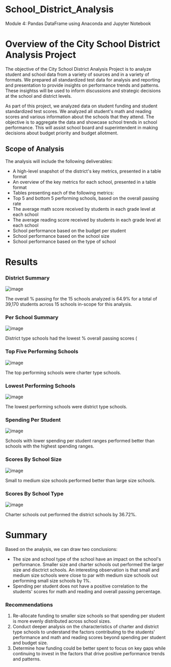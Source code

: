 # School_District_Analysis
Module 4: Pandas DataFrame using Anaconda and Jupyter Notebook

# Overview of the City School District Analysis Project 

The objective of the City School District Analysis Project is to analyze student and school data from a variety of sources and in a variety of formats. We prepared all standardized test data for analysis and reporting and presentation to provide insights on performance trends and patterns. These insightss will be used to inform discussions and strategic decisions at the school and district levels. 

As part of this project, we analyzed data on student funding and student standardized test scores. We analyzed all student's math and reading scores and various information about the schools that they attend. The objective is to aggregate the data and showcase school trends in school performance. This will assist school board and superintendent in making decisions about budget priority and budget allotment.

## Scope of Analysis

The analysis will include the following deliverables:

* A high-level snapshot of the district's key metrics, presented in a table format
* An overview of the key metrics for each school, presented in a table format
* Tables presenting each of the following metrics:
* Top 5 and bottom 5 performing schools, based on the overall passing rate
* The average math score received by students in each grade level at each school
* The average reading score received by students in each grade level at each school
* School performance based on the budget per student
* School performance based on the school size 
* School performance based on the type of school

# Results

### District Summary
![image](https://user-images.githubusercontent.com/80140082/114315478-01356780-9ab4-11eb-8771-c1dc5b08d419.png)

The overall % passing for the 15 schools analyzed is 64.9% for a total of 39,170 students across 15 schools in-scope for this analysis.

### Per School Summary
![image](https://user-images.githubusercontent.com/80140082/114315146-61c3a500-9ab2-11eb-9541-fa2309b79b10.png)

District type schools had the lowest % overall passing scores (

### Top Five Performing Schools
![image](https://user-images.githubusercontent.com/80140082/114315201-a9e2c780-9ab2-11eb-962c-49dc7ecbddcd.png)

The top performing schools were charter type schools.

### Lowest Performing Schools
![image](https://user-images.githubusercontent.com/80140082/114315242-e44c6480-9ab2-11eb-8d0c-bf3ddf4acc40.png)

The lowest performing schools were district type schools.

### Spending Per Student 
![image](https://user-images.githubusercontent.com/80140082/114316046-aa7d5d00-9ab6-11eb-8e80-43eaa6352920.png)

Schools with lower spending per student ranges performed better than schools with the highest spending ranges.

### Scores By School Size
![image](https://user-images.githubusercontent.com/80140082/114316107-f7f9ca00-9ab6-11eb-9f5a-a492df021552.png)

Small to medium size schools performed better than large size schools.

### Scores By School Type
![image](https://user-images.githubusercontent.com/80140082/114316685-693a7c80-9ab9-11eb-8166-c948e1dea67f.png)

Charter schools out performed the district schools by 36.72%.

# Summary

Based on the analysis, we can draw two conclusions:
* The size and school type of the school have an impact on the school's performance. Smaller size and charter schools out performed the larger size and disctrict schools. An interesting observation is that small and medium size schools were close to par with medium size schools out performing small size schools by 1%.
* Spending per student does not have a positive correlation to the students' scores for math and reading and overall passing percentage.

### Recommendations

1) Re-allocate funding to smaller size schools so that spending per student is more evenly distributed across school sizes.
2) Conduct deeper analysis on the characteristics of charter and district type schools to understand the factors contributing to the students' performance and math and reading scores beyond spending per student and budget size.
3) Determine how funding could be better spent to focus on key gaps while continuing to invest in the factors that drive positive performance trends and patterns.

